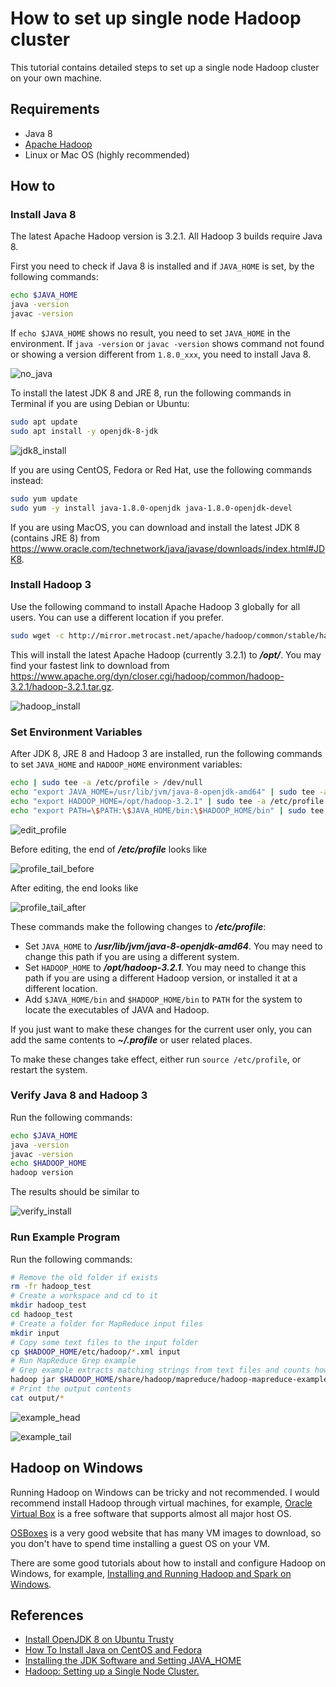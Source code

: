 # How to set up single node Hadoop cluster
This tutorial contains detailed steps to set up a single node Hadoop cluster on your own machine.


## Requirements
- Java 8
- [Apache Hadoop](https://hadoop.apache.org/)
- Linux or Mac OS (highly recommended)


## How to


### Install Java 8
The latest Apache Hadoop version is 3.2.1. All Hadoop 3 builds require Java 8.

First you need to check if Java 8 is installed and if `JAVA_HOME` is set, by the following commands:

```bash
echo $JAVA_HOME
java -version
javac -version
```

If `echo $JAVA_HOME` shows no result, you need to set `JAVA_HOME` in the environment. If `java -version` or `javac -version` shows command not found or showing a version different from `1.8.0_xxx`, you need to install Java 8.

![no_java](images/no-java.png)

To install the latest JDK 8 and JRE 8, run the following commands in Terminal if you are using Debian or Ubuntu:

```bash
sudo apt update
sudo apt install -y openjdk-8-jdk
```

![jdk8_install](images/jdk8-install.png)

If you are using CentOS, Fedora or Red Hat, use the following commands instead:

```bash
sudo yum update
sudo yum -y install java-1.8.0-openjdk java-1.8.0-openjdk-devel
```

If you are using MacOS, you can download and install the latest JDK 8 (contains JRE 8) from <https://www.oracle.com/technetwork/java/javase/downloads/index.html#JDK8>.


### Install Hadoop 3
Use the following command to install Apache Hadoop 3 globally for all users. You can use a different location if you prefer.

```bash
sudo wget -c http://mirror.metrocast.net/apache/hadoop/common/stable/hadoop-3.2.1.tar.gz -O - | sudo tar -xz -C /opt
```

This will install the latest Apache Hadoop (currently 3.2.1) to ***/opt/***. You may find your fastest link to download from <https://www.apache.org/dyn/closer.cgi/hadoop/common/hadoop-3.2.1/hadoop-3.2.1.tar.gz>.

![hadoop_install](images/hadoop-download.png)


### Set Environment Variables
After JDK 8, JRE 8 and Hadoop 3 are installed, run the following commands to set `JAVA_HOME` and `HADOOP_HOME` environment variables:

```bash
echo | sudo tee -a /etc/profile > /dev/null
echo "export JAVA_HOME=/usr/lib/jvm/java-8-openjdk-amd64" | sudo tee -a /etc/profile > /dev/null
echo "export HADOOP_HOME=/opt/hadoop-3.2.1" | sudo tee -a /etc/profile > /dev/null
echo "export PATH=\$PATH:\$JAVA_HOME/bin:\$HADOOP_HOME/bin" | sudo tee -a /etc/profile > /dev/null
```

![edit_profile](images/edit-profile.png)

Before editing, the end of ***/etc/profile*** looks like

![profile_tail_before](images/profile-tail-before.png)

After editing, the end looks like

![profile_tail_after](images/profile-tail-after.png)

These commands make the following changes to ***/etc/profile***:
- Set `JAVA_HOME` to ***/usr/lib/jvm/java-8-openjdk-amd64***. You may need to change this path if you are using a different system.
- Set `HADOOP_HOME` to ***/opt/hadoop-3.2.1***. You may need to change this path if you are using a different Hadoop version, or installed it at a different location.
- Add `$JAVA_HOME/bin` and `$HADOOP_HOME/bin` to `PATH` for the system to locate the executables of JAVA and Hadoop.

If you just want to make these changes for the current user only, you can add the same contents to ***~/.profile*** or user related places.

To make these changes take effect, either run `source /etc/profile`, or restart the system.


### Verify Java 8 and Hadoop 3
Run the following commands:

```bash
echo $JAVA_HOME
java -version
javac -version
echo $HADOOP_HOME
hadoop version
```

The results should be similar to

![verify_install](images/verify-install.png)


### Run Example Program
Run the following commands:

```bash
# Remove the old folder if exists
rm -fr hadoop_test
# Create a workspace and cd to it
mkdir hadoop_test
cd hadoop_test
# Create a folder for MapReduce input files
mkdir input
# Copy some text files to the input folder
cp $HADOOP_HOME/etc/hadoop/*.xml input
# Run MapReduce Grep example
# Grep example extracts matching strings from text files and counts how many time they occured
hadoop jar $HADOOP_HOME/share/hadoop/mapreduce/hadoop-mapreduce-examples-3.2.1.jar grep input output 'dfs[a-z.]+'
# Print the output contents
cat output/*
```

![example_head](images/example-head.png)

![example_tail](images/example-tail.png)



## Hadoop on Windows
Running Hadoop on Windows can be tricky and not recommended. I would recommend install Hadoop through virtual machines, for example, [Oracle Virtual Box](https://www.virtualbox.org/) is a free software that supports almost all major host OS.

[OSBoxes](https://www.osboxes.org/) is a very good website that has many VM images to download, so you don't have to spend time installing a guest OS on your VM.

There are some good tutorials about how to install and configure Hadoop on Windows, for example, [Installing and Running Hadoop and Spark on Windows](https://dev.to/awwsmm/installing-and-running-hadoop-and-spark-on-windows-33kc).


## References
- [Install OpenJDK 8 on Ubuntu Trusty](https://www.geofis.org/en/install/install-on-linux/install-openjdk-8-on-ubuntu-trusty/)
- [How To Install Java on CentOS and Fedora](https://www.digitalocean.com/community/tutorials/how-to-install-java-on-centos-and-fedora)
- [Installing the JDK Software and Setting JAVA_HOME](https://docs.oracle.com/cd/E19182-01/821-0917/inst_jdk_javahome_t/index.html)
- [Hadoop: Setting up a Single Node Cluster.](https://hadoop.apache.org/docs/stable/hadoop-project-dist/hadoop-common/SingleCluster.html)
